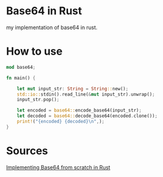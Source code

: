 # Base64 in Rust 
my implementation of base64 in rust.   



# How to use
```rust
mod base64;

fn main() {

    let mut input_str: String = String::new();
    std::io::stdin().read_line(&mut input_str).unwrap();
    input_str.pop();

    let encoded = base64::encode_base64(input_str);
    let decoded = base64::decode_base64(encoded.clone());
    print!("{encoded} {decoded}\n",);
}
```


# Sources
[Implementing Base64 from scratch in Rust](https://dev.to/tiemen/implementing-base64-from-scratch-in-rust-kb1)